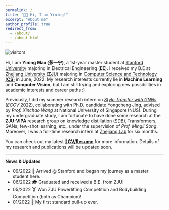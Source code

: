 ```yaml
---
permalink: /
title: "👧🏻 Hi, I am Yining!"
excerpt: "About me"
author_profile: true
redirect_from: 
  - /about/
  - /about.html
---
```

![visitors](https://visitor-badge.laobi.icu/badge?page_id=yining-mao.github.io)

Hi, I am **Yining Mao (茅一宁)**, a 1st-year master student at [Stanford University](https://www.stanford.edu) majoring in Electrical Engineering (**EE**). I received my B.E at [Zhejiang University (**ZJU**)](https://www.zju.edu.cn/english/) majoring in [Computer Science and Technology (**CS**)](http://www.en.cs.zju.edu.cn/) in June, 2022. My research interests currently lie in **Machine Learning** and **Computer Vision**, but I am still trying and exploring new possibilities in academic interests and career paths :)

Previously, I did my summer research intern on [*Style Transfer with GNNs*](https://arxiv.org/pdf/2207.11681) (*ECCV*'2022), collaborating with Ph.D. candidate Yongcheng Jing, advised by *Prof. Xinchao Wang* at National University of Singapore (NUS). During my undergraduate study, I am fortunate to have done some research at the [**ZJU-VIPA**](https://www.vipazoo.cn/) research group on knowledge distillation [(SDB)](https://arxiv.org/pdf/2112.03695.pdf),  Transformers, GANs, few-shot learning, etc., under the supervision of *Prof. Mingli Song*. Moreover, I was a full-time research intern at [Zhejiang Lab](https://en.zhejianglab.com/) for six months.

You can check out my latest [**📝CV/Resume**](/files/YiningMao-CV-0926.pdf) for more information. Details of my research and publications will be updated soon.

----

**News & Updates**

* 09/2022 🌲 Arrived @ Stanford and began my journey as a master student here.
* 06/2022 🎓 Graduated and received a B.E. from ZJU!
* 05/2022 🏋️‍ Won ZJU Powerlifting Competition and Bodybuilding Competition (both as Champion)!
* 01/2022 💪 My first standard pull-up ever.

